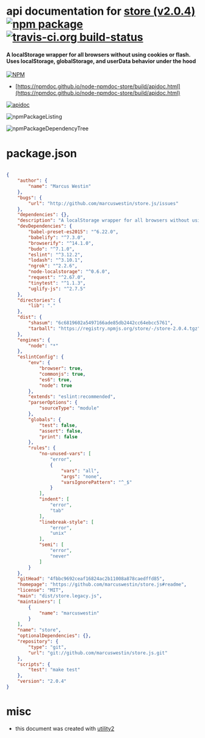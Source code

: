 # api documentation for  [store (v2.0.4)](https://github.com/marcuswestin/store.js#readme)  [![npm package](https://img.shields.io/npm/v/npmdoc-store.svg?style=flat-square)](https://www.npmjs.org/package/npmdoc-store) [![travis-ci.org build-status](https://api.travis-ci.org/npmdoc/node-npmdoc-store.svg)](https://travis-ci.org/npmdoc/node-npmdoc-store)
#### A localStorage wrapper for all browsers without using cookies or flash. Uses localStorage, globalStorage, and userData behavior under the hood

[![NPM](https://nodei.co/npm/store.png?downloads=true&downloadRank=true&stars=true)](https://www.npmjs.com/package/store)

- [https://npmdoc.github.io/node-npmdoc-store/build/apidoc.html](https://npmdoc.github.io/node-npmdoc-store/build/apidoc.html)

[![apidoc](https://npmdoc.github.io/node-npmdoc-store/build/screenCapture.buildCi.browser.%252Ftmp%252Fbuild%252Fapidoc.html.png)](https://npmdoc.github.io/node-npmdoc-store/build/apidoc.html)

![npmPackageListing](https://npmdoc.github.io/node-npmdoc-store/build/screenCapture.npmPackageListing.svg)

![npmPackageDependencyTree](https://npmdoc.github.io/node-npmdoc-store/build/screenCapture.npmPackageDependencyTree.svg)



# package.json

```json

{
    "author": {
        "name": "Marcus Westin"
    },
    "bugs": {
        "url": "http://github.com/marcuswestin/store.js/issues"
    },
    "dependencies": {},
    "description": "A localStorage wrapper for all browsers without using cookies or flash. Uses localStorage, globalStorage, and userData behavior under the hood",
    "devDependencies": {
        "babel-preset-es2015": "^6.22.0",
        "babelify": "^7.3.0",
        "browserify": "^14.1.0",
        "budo": "^7.1.0",
        "eslint": "^3.12.2",
        "lodash": "^3.10.1",
        "ngrok": "^2.2.6",
        "node-localstorage": "^0.6.0",
        "request": "^2.67.0",
        "tinytest": "^1.1.3",
        "uglify-js": "^2.7.5"
    },
    "directories": {
        "lib": "."
    },
    "dist": {
        "shasum": "6c6819602a5497166ade85db2442cc64ebcc5761",
        "tarball": "https://registry.npmjs.org/store/-/store-2.0.4.tgz"
    },
    "engines": {
        "node": "*"
    },
    "eslintConfig": {
        "env": {
            "browser": true,
            "commonjs": true,
            "es6": true,
            "node": true
        },
        "extends": "eslint:recommended",
        "parserOptions": {
            "sourceType": "module"
        },
        "globals": {
            "test": false,
            "assert": false,
            "print": false
        },
        "rules": {
            "no-unused-vars": [
                "error",
                {
                    "vars": "all",
                    "args": "none",
                    "varsIgnorePattern": "^_$"
                }
            ],
            "indent": [
                "error",
                "tab"
            ],
            "linebreak-style": [
                "error",
                "unix"
            ],
            "semi": [
                "error",
                "never"
            ]
        }
    },
    "gitHead": "4fbbc9692ceaf16824ac2b11008a878caedffd85",
    "homepage": "https://github.com/marcuswestin/store.js#readme",
    "license": "MIT",
    "main": "dist/store.legacy.js",
    "maintainers": [
        {
            "name": "marcuswestin"
        }
    ],
    "name": "store",
    "optionalDependencies": {},
    "repository": {
        "type": "git",
        "url": "git://github.com/marcuswestin/store.js.git"
    },
    "scripts": {
        "test": "make test"
    },
    "version": "2.0.4"
}
```



# misc
- this document was created with [utility2](https://github.com/kaizhu256/node-utility2)
